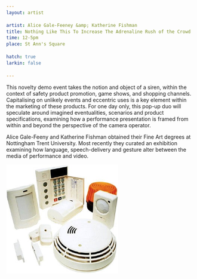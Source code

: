 ```yaml
---
layout: artist

artist: Alice Gale-Feeney &amp; Katherine Fishman
title: Nothing Like This To Increase The Adrenaline Rush of the Crowd 
time: 12-5pm
place: St Ann's Square

hatch: true
larkin: false

---
```


This novelty demo event takes the notion and object of a siren, within the context of safety product promotion, game shows, and shopping channels. Capitalising on unlikely events and eccentric uses is a key element within the marketing of these products. For one day only, this pop-up duo will speculate around imagined eventualities, scenarios and product specifications, examining how a performance presentation is framed from within and beyond the perspective of the camera operator.    

Alice Gale-Feeny and Katherine Fishman obtained their Fine Art degrees at Nottingham Trent University. Most recently they curated an exhibition examining how language, speech-delivery and gesture alter between the media of performance and video.

![Image](agfkf.jpg)

